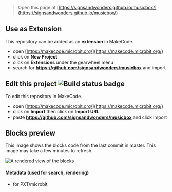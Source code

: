 
> Open this page at [https://signsandwonders.github.io/musicbox/](https://signsandwonders.github.io/musicbox/)

## Use as Extension

This repository can be added as an **extension** in MakeCode.

* open [https://makecode.microbit.org/](https://makecode.microbit.org/)
* click on **New Project**
* click on **Extensions** under the gearwheel menu
* search for **https://github.com/signsandwonders/musicbox** and import

## Edit this project ![Build status badge](https://github.com/signsandwonders/musicbox/workflows/MakeCode/badge.svg)

To edit this repository in MakeCode.

* open [https://makecode.microbit.org/](https://makecode.microbit.org/)
* click on **Import** then click on **Import URL**
* paste **https://github.com/signsandwonders/musicbox** and click import

## Blocks preview

This image shows the blocks code from the last commit in master.
This image may take a few minutes to refresh.

![A rendered view of the blocks](https://github.com/signsandwonders/musicbox/raw/master/.github/makecode/blocks.png)

#### Metadata (used for search, rendering)

* for PXT/microbit
<script src="https://makecode.com/gh-pages-embed.js"></script><script>makeCodeRender("{{ site.makecode.home_url }}", "{{ site.github.owner_name }}/{{ site.github.repository_name }}");</script>
